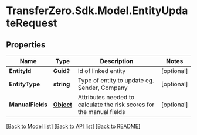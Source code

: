 
# TransferZero.Sdk.Model.EntityUpdateRequest

## Properties

Name | Type | Description | Notes
------------ | ------------- | ------------- | -------------
**EntityId** | **Guid?** | Id of linked entity | [optional] 
**EntityType** | **string** | Type of entity to update eg. Sender, Company  | [optional] 
**ManualFields** | [**Object**](.md) | Attributes needed to calculate the risk scores for the manual fields | [optional] 

[[Back to Model list]](../README.md#documentation-for-models)
[[Back to API list]](../README.md#documentation-for-api-endpoints)
[[Back to README]](../README.md)

